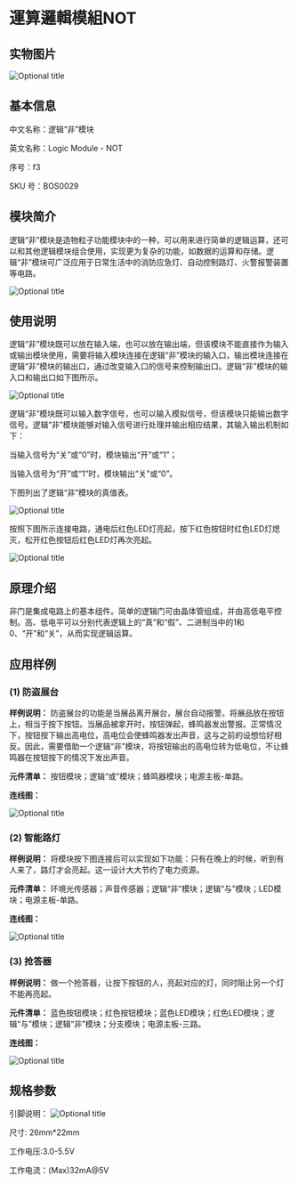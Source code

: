 # 運算邏輯模組NOT

## 实物图片

![Optional title](.gitbook/assets/boson-luo-ji-fei-mo-kuai-shi-wu-tu.jpg)

## 基本信息

中文名称：逻辑“非”模块

英文名称：Logic Module - NOT

序号：f3

SKU 号：BOS0029

## 模块简介

逻辑“非”模块是造物粒子功能模块中的一种，可以用来进行简单的逻辑运算，还可以和其他逻辑模块组合使用，实现更为复杂的功能，如数据的运算和存储。逻辑“非”模块可广泛应用于日常生活中的消防应急灯、自动控制路灯、火警报警装置等电路。

![Optional title](.gitbook/assets/boson-luo-ji-fei-mo-kuai-shi-li.png)

## 使用说明

逻辑“非”模块既可以放在输入端，也可以放在输出端，但该模块不能直接作为输入或输出模块使用，需要将输入模块连接在逻辑“非”模块的输入口，输出模块连接在逻辑“非”模块的输出口，通过改变输入口的信号来控制输出口。逻辑“非”模块的输入口和输出口如下图所示。

![Optional title](.gitbook/assets/boson-luo-ji-fei-mo-kuai-shi-yong-shuo-ming-1.png)

逻辑“非”模块既可以输入数字信号，也可以输入模拟信号，但该模块只能输出数字信号。逻辑“非”模块能够对输入信号进行处理并输出相应结果，其输入输出机制如下：

当输入信号为“关”或“0”时，模块输出“开”或“1”；

当输入信号为“开”或“1”时，模块输出“关”或“0”。

下图列出了逻辑“非”模块的真值表。

![Optional title](.gitbook/assets/boson-luo-ji-fei-mo-kuai-shi-yong-shuo-ming-2.png)

按照下图所示连接电路，通电后红色LED灯亮起，按下红色按钮时红色LED灯熄灭，松开红色按钮后红色LED灯再次亮起。

![Optional title](.gitbook/assets/boson-luo-ji-fei-mo-kuai-shi-yong-shuo-ming-3.png)

## 原理介绍

非门是集成电路上的基本组件。简单的逻辑门可由晶体管组成，并由高低电平控制。高、低电平可以分别代表逻辑上的“真”和“假”、二进制当中的1和0、“开”和“关”，从而实现逻辑运算。

## 应用样例

### **\(1\) 防盗展台**

**样例说明：** 防盗展台的功能是当展品离开展台，展台自动报警。将展品放在按钮上，相当于按下按钮。当展品被拿开时，按钮弹起，蜂鸣器发出警报。正常情况下，按钮按下输出高电位，高电位会使蜂鸣器发出声音，这与之前的设想恰好相反。因此，需要借助一个逻辑“非”模块，将按钮输出的高电位转为低电位，不让蜂鸣器在按钮按下的情况下发出声音。

**元件清单：** 按钮模块；逻辑“或”模块；蜂鸣器模块；电源主板-单路。

**连线图：**

![Optional title](.gitbook/assets/boson-luo-ji-fei-mo-kuai-fang-dao-zhan-tai-lian-xian-tu.png)

### **\(2\) 智能路灯**

**样例说明：** 将模块按下图连接后可以实现如下功能：只有在晚上的时候，听到有人来了，路灯才会亮起。这一设计大大节约了电力资源。

**元件清单：** 环境光传感器；声音传感器；逻辑“非”模块；逻辑“与”模块；LED模块；电源主板-单路。

**连线图：**

![Optional title](.gitbook/assets/boson-luo-ji-fei-mo-kuai-zhi-neng-lu-deng-lian-xian-tu.png)

### **\(3\) 抢答器**

**样例说明：** 做一个抢答器，让按下按钮的人，亮起对应的灯，同时阻止另一个灯不能再亮起。

**元件清单：** 蓝色按钮模块；红色按钮模块；蓝色LED模块；红色LED模块；逻辑“与”模块；逻辑“非”模块；分支模块；电源主板-三路。

**连线图：**

![Optional title](.gitbook/assets/boson-luo-ji-fei-mo-kuai-qiang-da-qi-lian-xian-tu.png)

## 规格参数

引脚说明： ![Optional title](.gitbook/assets/boson-luo-ji-fei-mo-kuai-yin-jiao-shuo-ming.png)

尺寸: 26mm\*22mm

工作电压:3.0-5.5V

工作电流：\(Max\)32mA@5V

